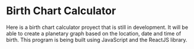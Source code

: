 # Birth Chart Calculator

Here is a birth chart calculator proyect that is still in development. It will be able to create a planetary graph based on the location, date and time of birth. This program is being built using JavaScript and the ReactJS library.
